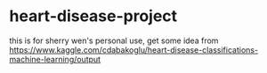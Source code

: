 # heart-disease-project

this is for sherry wen's personal use, get some idea from https://www.kaggle.com/cdabakoglu/heart-disease-classifications-machine-learning/output
